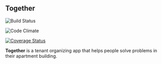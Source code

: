 ## Together

![Build Status](https://codeship.com/projects/c09887b0-04b6-0133-8447-52ca95efad4a/status?branch=master)

![Code Climate](https://codeclimate.com/github/thomascchen/together.png)

[![Coverage Status](https://coveralls.io/repos/thomascchen/together/badge.svg?branch=master&service=github)](https://coveralls.io/github/thomascchen/together?branch=master)

**Together** is a tenant organizing app that helps people solve problems in their apartment building.
